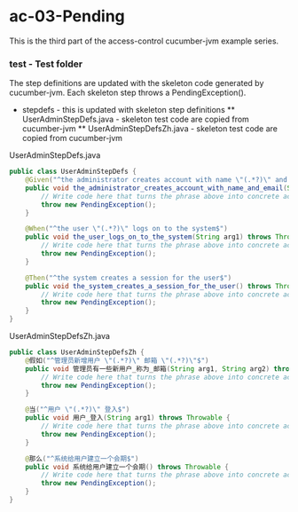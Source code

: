 ac-03-Pending
=============

This is the third part of the access-control cucumber-jvm example series.

### test - Test folder
The step definitions are updated with the skeleton code generated by cucumber-jvm.
Each skeleton step throws a PendingException().
* stepdefs - this is updated with skeleton step definitions
** UserAdminStepDefs.java - skeleton test code are copied from cucumber-jvm
** UserAdminStepDefsZh.java - skeleton test code are copied from cucumber-jvm

UserAdminStepDefs.java
````java
public class UserAdminStepDefs {
	@Given("^the administrator creates account with name \"(.*?)\" and email \"(.*?)\"$")
	public void the_administrator_creates_account_with_name_and_email(String arg1, String arg2) throws Throwable {
	    // Write code here that turns the phrase above into concrete actions
	    throw new PendingException();
	}

	@When("^the user \"(.*?)\" logs on to the system$")
	public void the_user_logs_on_to_the_system(String arg1) throws Throwable {
	    // Write code here that turns the phrase above into concrete actions
	    throw new PendingException();
	}

	@Then("^the system creates a session for the user$")
	public void the_system_creates_a_session_for_the_user() throws Throwable {
	    // Write code here that turns the phrase above into concrete actions
	    throw new PendingException();
	}
}
````

UserAdminStepDefsZh.java
````java
public class UserAdminStepDefsZh {
	@假如("^管理员新增用户 \"(.*?)\" 邮箱 \"(.*?)\"$")
	public void 管理员有一些新用户_称为_邮箱(String arg1, String arg2) throws Throwable {
	    // Write code here that turns the phrase above into concrete actions
	    throw new PendingException();
	}

	@当("^用户 \"(.*?)\" 登入$")
	public void 用户_登入(String arg1) throws Throwable {
	    // Write code here that turns the phrase above into concrete actions
	    throw new PendingException();
	}

	@那么("^系统给用户建立一个会期$")
	public void 系统给用户建立一个会期() throws Throwable {
	    // Write code here that turns the phrase above into concrete actions
	    throw new PendingException();
	}
}
````

